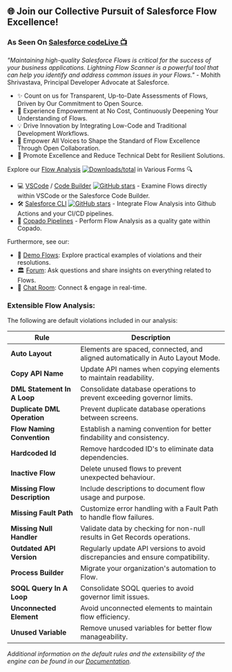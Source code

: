 ## 🌐 Join our Collective Pursuit of Salesforce Flow Excellence!

### As Seen On [Salesforce codeLive 📺](https://www.youtube.com/watch?v=VxZWfhTzEqU) 

_"Maintaining high-quality Salesforce Flows is critical for the success of your business applications. Lightning Flow Scanner is a powerful tool that can help you identify and address common issues in your Flows."_ - Mohith Shrivastava, Principal Developer Advocate at Salesforce.

- ✨ Count on us for Transparent, Up-to-Date Assessments of Flows, Driven by Our Commitment to Open Source.
- 🚀 Experience Empowerment at No Cost, Continuously Deepening Your Understanding of Flows.
- 💡 Drive Innovation by Integrating Low-Code and Traditional Development Workflows.
- 🤝 Empower All Voices to Shape the Standard of Flow Excellence Through Open Collaboration.
- 🌱 Promote Excellence and Reduce Technical Debt for Resilient Solutions.

Explore our [Flow Analysis](#extensible-flow-analysis) [![Downloads/total](https://img.shields.io/npm/dt/lightning-flow-scanner.svg)](https://www.npmjs.com/package/lightning-flow-scanner-core) in Various Forms 🔍
  - 💻 [VSCode](https://marketplace.visualstudio.com/items?itemName=ForceConfigControl.lightningflowscanner) / [Code Builder](https://open-vsx.org/extension/ForceConfigControl/lightningflowscanner) [![GitHub stars](https://img.shields.io/github/stars/Lightning-Flow-Scanner/lightning-flow-scanner-vsce)](https://github.com/Lightning-Flow-Scanner/lightning-flow-scanner-vsce/stargazers) - Examine Flows directly within VSCode or the Salesforce Code Builder. 
  - 🛠️ [Salesforce CLI](https://www.npmjs.com/package/lightning-flow-scanner) [![GitHub stars](https://img.shields.io/github/stars/Lightning-Flow-Scanner/lightning-flow-scanner-sfdx)](https://GitHub.com/Lightning-Flow-Scanner/lightning-flow-scanner-sfdx/stargazers/) - Integrate Flow Analysis into Github Actions and your CI/CD pipelines. 
  - 🚦 [Copado Pipelines](https://success.copado.com/s/listing-detail?recordId=a54P7000003G3gBIAS) - Perform Flow Analysis as a quality gate within Copado.

Furthermore, see our:
- 📂 [Demo Flows](https://github.com/Lightning-Flow-Scanner/lightning-flow-scanner-example-flows): Explore practical examples of violations and their resolutions.
- 🏛️ [Forum](https://github.com/orgs/Lightning-Flow-Scanner/discussions): Ask questions and share insights on everything related to Flows.
- 💬 [Chat Room](https://matrix.to/#/#lightning-flow-scanner:matrix.org): Connect & engage in real-time.

### Extensible Flow Analysis: 
The following are default violations included in our analysis:

| Rule | Description |
|--------------------------|-------------|
| **Auto Layout**  | Elements are spaced, connected, and aligned automatically in Auto Layout Mode. |
| **Copy API Name**  | Update API names when copying elements to maintain readability. |
| **DML Statement In A Loop** | Consolidate database operations to prevent exceeding governor limits. |
| **Duplicate DML Operation**  | Prevent duplicate database operations between screens. |
| **Flow Naming Convention**  | Establish a naming convention for better findability and consistency. |
| **Hardcoded Id**  | Remove hardcoded ID's to eliminate data dependencies. |
| **Inactive Flow**  | Delete unused flows to prevent unexpected behaviour.  |
| **Missing Flow Description**  | Include descriptions to document flow usage and purpose. |
| **Missing Fault Path**  | Customize error handling with a Fault Path to handle flow failures. |
| **Missing Null Handler**  | Validate data by checking for non-null results in Get Records operations. |
| **Outdated API Version**  | Regularly update API versions to avoid discrepancies and ensure compatibility. |
| **Process Builder**  | Migrate your organization's automation to Flow. |
| **SOQL Query In A Loop**  | Consolidate SOQL queries to avoid governor limit issues. |
| **Unconnected Element**  | Avoid unconnected elements to maintain flow efficiency. |
| **Unused Variable**  | Remove unused variables for better flow manageability. |

_Additional information on the default rules and the extensibility of the engine can be found in our [Documentation](https://lightning-flow-scanner.github.io/lightning-flow-scanner-core/)._

